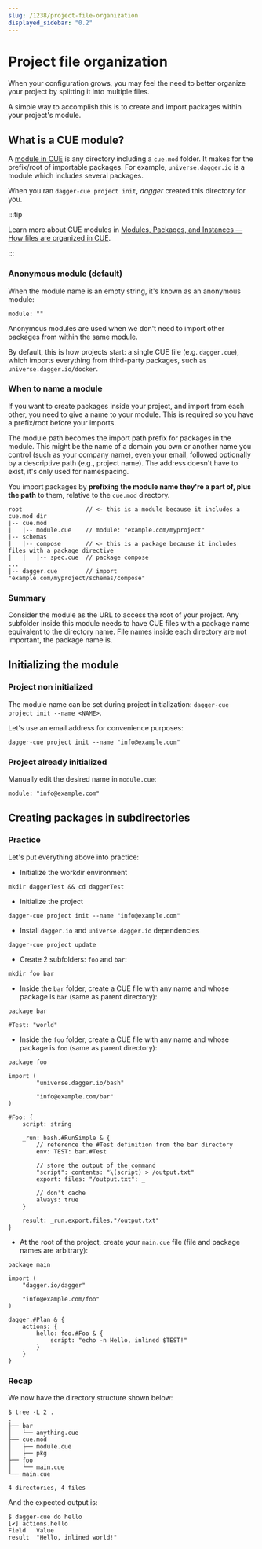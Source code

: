 ```yaml
---
slug: /1238/project-file-organization
displayed_sidebar: "0.2"
---
```


# Project file organization

When your configuration grows, you may feel the need to better organize your project by splitting it into multiple files.

A simple way to accomplish this is to create and import packages within your project's module.

## What is a CUE module?

A [module in CUE](https://cuelang.org/docs/concepts/packages/#modules) is any directory including a `cue.mod` folder. It makes for the prefix/root of importable packages. For example, `universe.dagger.io` is a module which includes several packages.

When you ran `dagger-cue project init`, *dagger* created this directory for you.

:::tip

Learn more about CUE modules in [Modules, Packages, and Instances — How files are organized in CUE](https://cuelang.org/docs/concepts/packages/).

:::

### Anonymous module (default)

When the module name is an empty string, it's known as an anonymous module:

```cue title="cue.mod/module.cue"
module: ""
```

Anonymous modules are used when we don't need to import other packages from within the same module.

By default, this is how projects start: a single CUE file (e.g. `dagger.cue`), which imports everything from third-party packages, such as `universe.dagger.io/docker`.

### When to name a module

If you want to create packages inside your project, and import from each other, you need to give a name to your module. This is required so you have a prefix/root before your imports.

The module path becomes the import path prefix for packages in the module. This might be the name of a domain you own or another name you control (such as your company name), even your email, followed optionally by a descriptive path (e.g., project name). The address doesn't have to exist, it's only used for namespacing.

You import packages by **prefixing the module name they're a part of, plus the path** to them, relative to the `cue.mod` directory.

```console
root                  // <- this is a module because it includes a cue.mod dir
|-- cue.mod
|   |-- module.cue    // module: "example.com/myproject"
|-- schemas
|   |-- compose       // <- this is a package because it includes files with a package directive
|   |   |-- spec.cue  // package compose
...
|-- dagger.cue        // import "example.com/myproject/schemas/compose"
```

### Summary

Consider the module as the URL to access the root of your project. Any subfolder inside this module needs to have CUE files with a package name equivalent to the directory name. File names inside each directory are not important, the package name is.

## Initializing the module

### Project non initialized

The module name can be set during project initialization: `dagger-cue project init --name <NAME>`.

Let's use an email address for convenience purposes:

```console
dagger-cue project init --name "info@example.com"
```

### Project already initialized

Manually edit the desired name in `module.cue`:

```cue title="cue.mod/module.cue"
module: "info@example.com"
```

## Creating packages in subdirectories

### Practice

Let's put everything above into practice:

- Initialize the workdir environment

```console
mkdir daggerTest && cd daggerTest
```

- Initialize the project

```console
dagger-cue project init --name "info@example.com"
```

- Install `dagger.io` and `universe.dagger.io` dependencies

```console
dagger-cue project update
```

- Create 2 subfolders: `foo` and `bar`:

```console
mkdir foo bar
```

- Inside the `bar` folder, create a CUE file with any name and whose package is `bar` (same as parent directory):

```cue title="bar/anything.cue"
package bar

#Test: "world"
```

- Inside the `foo` folder, create a CUE file with any name and whose package is `foo` (same as parent directory):

```cue title="foo/main.cue"
package foo

import (
        "universe.dagger.io/bash"

        "info@example.com/bar"
)

#Foo: {
    script: string

    _run: bash.#RunSimple & {
        // reference the #Test definition from the bar directory
        env: TEST: bar.#Test

        // store the output of the command
        "script": contents: "\(script) > /output.txt"
        export: files: "/output.txt": _

        // don't cache
        always: true
    }

    result: _run.export.files."/output.txt"
}
```

- At the root of the project, create your `main.cue` file (file and package names are arbitrary):

```cue title="main.cue"
package main

import (
    "dagger.io/dagger"

    "info@example.com/foo"
)

dagger.#Plan & {
    actions: {
        hello: foo.#Foo & {
            script: "echo -n Hello, inlined $TEST!"
        }
    }
}
```

### Recap

We now have the directory structure shown below:

```console
$ tree -L 2 .
.
├── bar
│   └── anything.cue
├── cue.mod
│   ├── module.cue
│   ├── pkg
├── foo
│   └── main.cue
└── main.cue

4 directories, 4 files
```

And the expected output is:

```console
$ dagger-cue do hello
[✔] actions.hello
Field   Value
result  "Hello, inlined world!"
```
